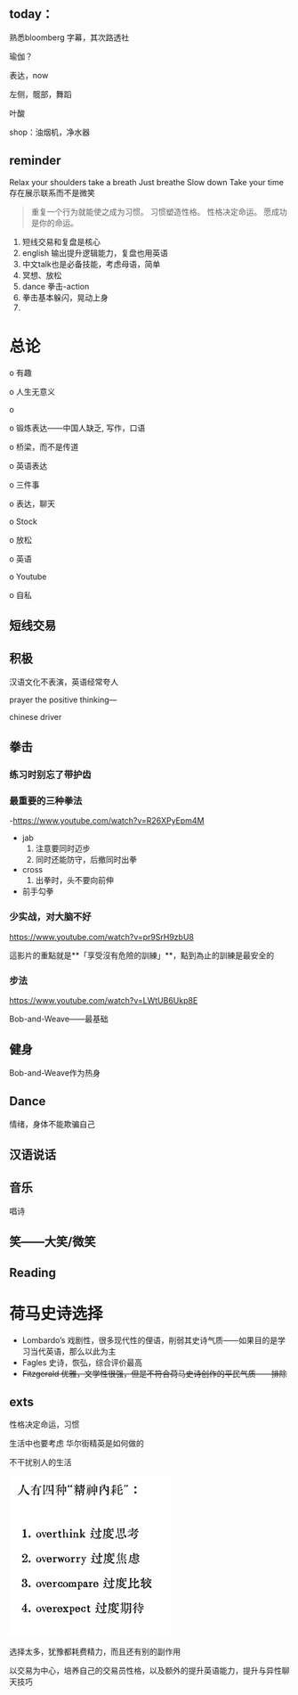 ## today：

熟悉bloomberg 字幕，其次路透社

瑜伽？

表达，now

左侧，髋部，舞蹈

叶酸

shop：油烟机，净水器





## reminder



Relax your shoulders
take a breath
Just breathe
Slow down
Take your time
存在展示联系而不是微笑



> 重复一个行为就能使之成为习惯。
> 习惯塑造性格。
> 性格决定命运。
> 愿成功是你的命运。





1. 短线交易和复盘是核心
2. english 输出提升逻辑能力，复盘也用英语
3. 中文talk也是必备技能，考虑母语，简单
4. 冥想、放松
5. dance 拳击-action
6. 拳击基本躲闪，晃动上身
7. 



#       总论

o  有趣

o  人生无意义

o   

o  锻炼表达——中国人缺乏, 写作，口语

o  桥梁，而不是传道

o  英语表达

o  三件事  

o  表达，聊天

o  Stock

o  放松

o  英语

o  Youtube

o  自私



## 短线交易



## 积极

汉语文化不表演，英语经常夸人

prayer the positive thinking—

chinese driver

## 拳击

### 练习时别忘了带护齿

### 最重要的三种拳法

-https://www.youtube.com/watch?v=R26XPyEpm4M

* jab
    1. 注意要同时迈步
    2. 同时还能防守，后撤同时出拳
* cross
    1. 出拳时，头不要向前伸
* 前手勾拳



### 少实战，对大脑不好

 https://www.youtube.com/watch?v=pr9SrH9zbU8

這影片的重點就是**「享受沒有危險的訓練」**，點到為止的訓練是最安全的

### 步法

https://www.youtube.com/watch?v=LWtUB6Ukp8E

Bob-and-Weave——最基础

## 健身

Bob-and-Weave作为热身

## Dance

情绪，身体不能欺骗自己

## 汉语说话

## 音乐

唱诗

## 笑——大笑/微笑

## Reading

# 荷马史诗选择

* Lombardo’s 戏剧性，很多现代性的俚语，削弱其史诗气质——如果目的是学习当代英语，那么以此为主
* Fagles 史诗，恢弘，综合评价最高
* ~~Fitzgerald 优雅，文学性很强，但是不符合荷马史诗创作的平民气质——排除~~



## exts





性格决定命运，习惯

生活中也要考虑 华尔街精英是如何做的

不干扰别人的生活

![image-20250712065738297](../images/image-20250712065738297.webp)

选择太多，犹豫都耗费精力，而且还有别的副作用



以交易为中心，培养自己的交易员性格，以及额外的提升英语能力，提升与异性聊天技巧





